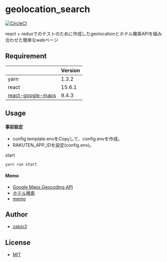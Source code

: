 geolocation_search
===

[![CircleCI](https://circleci.com/gh/zabio3/geolocation_search.svg?style=svg)](https://circleci.com/gh/zabio3/geolocation_search)

react + reduxでのテストのために作成したgeolocationとホテル検索APIを組み合わせた簡単なwebページ

## Requirement

|  | Version |
| -------- | -------- |
| yarn     | 1.3.2    |
| react    | 15.6.1    |
|[react-google-maps](https://www.google.co.jp/search?q=react+google+maps&oq=react+google+maps&aqs=chrome..69i57j69i60l2j0l3.3028j0j7&sourceid=chrome&ie=UTF-8) | 9.4.3  |

## Usage

#### 事前設定
  - config.template.envをCopyして、config.envを作成。
  - RAKUTEN_APP_IDを設定(config.env)。

start
```
yarn run start
```
#### Memo
 - [Google Maps Geocoding API](https://developers.google.com/maps/documentation/geocoding/intro?hl=ja)
 - [ホテル検索](https://webservice.rakuten.co.jp/api/hoteldetailsearch/)
 - [memo](notes/memo.md)

## Author
  - [zabio3](https://github.com/zabio3)

## License
  - [MIT](http://www.opensource.org/licenses/mit-license.php)
